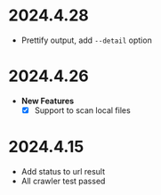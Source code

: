 # 2024.4.28
- Prettify output, add `--detail` option

# 2024.4.26
- **New Features**
  - [x] Support to scan local files

# 2024.4.15
- Add status to url result
- All crawler test passed
